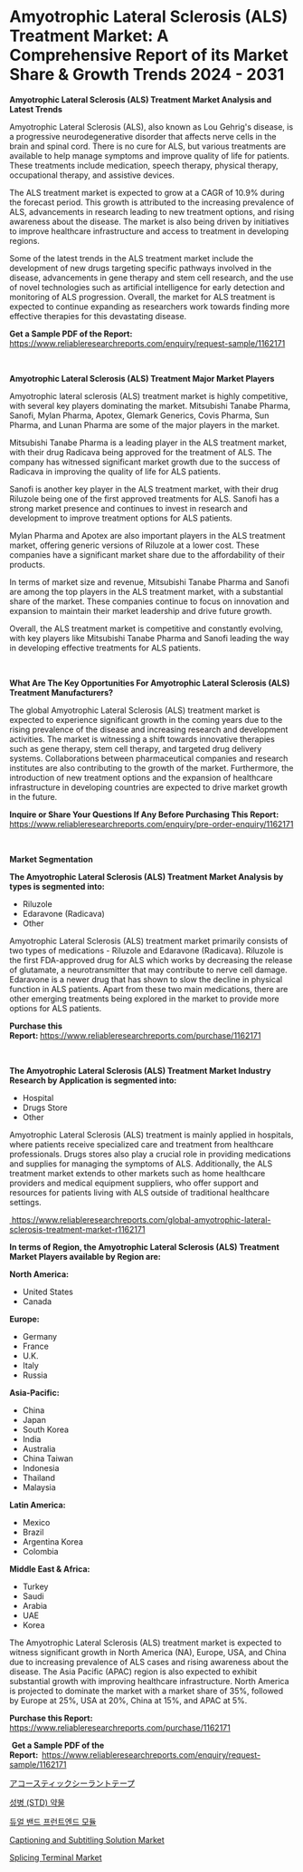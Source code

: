 <p><h1>Amyotrophic Lateral Sclerosis (ALS) Treatment Market: A Comprehensive Report of its Market Share & Growth Trends 2024 - 2031</h1></p><p><strong>Amyotrophic Lateral Sclerosis (ALS) Treatment Market Analysis and Latest Trends</strong></p>
<p><p>Amyotrophic Lateral Sclerosis (ALS), also known as Lou Gehrig's disease, is a progressive neurodegenerative disorder that affects nerve cells in the brain and spinal cord. There is no cure for ALS, but various treatments are available to help manage symptoms and improve quality of life for patients. These treatments include medication, speech therapy, physical therapy, occupational therapy, and assistive devices.</p><p>The ALS treatment market is expected to grow at a CAGR of 10.9% during the forecast period. This growth is attributed to the increasing prevalence of ALS, advancements in research leading to new treatment options, and rising awareness about the disease. The market is also being driven by initiatives to improve healthcare infrastructure and access to treatment in developing regions.</p><p>Some of the latest trends in the ALS treatment market include the development of new drugs targeting specific pathways involved in the disease, advancements in gene therapy and stem cell research, and the use of novel technologies such as artificial intelligence for early detection and monitoring of ALS progression. Overall, the market for ALS treatment is expected to continue expanding as researchers work towards finding more effective therapies for this devastating disease.</p></p>
<p><strong>Get a Sample PDF of the Report:&nbsp;</strong> <a href="https://www.reliableresearchreports.com/enquiry/request-sample/1162171">https://www.reliableresearchreports.com/enquiry/request-sample/1162171</a></p>
<p>&nbsp;</p>
<p><strong>Amyotrophic Lateral Sclerosis (ALS) Treatment Major Market Players</strong></p>
<p><p>Amyotrophic lateral sclerosis (ALS) treatment market is highly competitive, with several key players dominating the market. Mitsubishi Tanabe Pharma, Sanofi, Mylan Pharma, Apotex, Glemark Generics, Covis Pharma, Sun Pharma, and Lunan Pharma are some of the major players in the market. </p><p>Mitsubishi Tanabe Pharma is a leading player in the ALS treatment market, with their drug Radicava being approved for the treatment of ALS. The company has witnessed significant market growth due to the success of Radicava in improving the quality of life for ALS patients. </p><p>Sanofi is another key player in the ALS treatment market, with their drug Riluzole being one of the first approved treatments for ALS. Sanofi has a strong market presence and continues to invest in research and development to improve treatment options for ALS patients.</p><p>Mylan Pharma and Apotex are also important players in the ALS treatment market, offering generic versions of Riluzole at a lower cost. These companies have a significant market share due to the affordability of their products.</p><p>In terms of market size and revenue, Mitsubishi Tanabe Pharma and Sanofi are among the top players in the ALS treatment market, with a substantial share of the market. These companies continue to focus on innovation and expansion to maintain their market leadership and drive future growth.</p><p>Overall, the ALS treatment market is competitive and constantly evolving, with key players like Mitsubishi Tanabe Pharma and Sanofi leading the way in developing effective treatments for ALS patients.</p></p>
<p>&nbsp;</p>
<p><strong>What Are The Key Opportunities For Amyotrophic Lateral Sclerosis (ALS) Treatment Manufacturers?</strong></p>
<p><p>The global Amyotrophic Lateral Sclerosis (ALS) treatment market is expected to experience significant growth in the coming years due to the rising prevalence of the disease and increasing research and development activities. The market is witnessing a shift towards innovative therapies such as gene therapy, stem cell therapy, and targeted drug delivery systems. Collaborations between pharmaceutical companies and research institutes are also contributing to the growth of the market. Furthermore, the introduction of new treatment options and the expansion of healthcare infrastructure in developing countries are expected to drive market growth in the future.</p></p>
<p><strong>Inquire or Share Your Questions If Any Before Purchasing This Report:</strong> <a href="https://www.reliableresearchreports.com/enquiry/pre-order-enquiry/1162171">https://www.reliableresearchreports.com/enquiry/pre-order-enquiry/1162171</a></p>
<p>&nbsp;</p>
<p><strong>Market Segmentation</strong></p>
<p><strong>The Amyotrophic Lateral Sclerosis (ALS) Treatment Market Analysis by types is segmented into:</strong></p>
<p><ul><li>Riluzole</li><li>Edaravone (Radicava)</li><li>Other</li></ul></p>
<p><p>Amyotrophic Lateral Sclerosis (ALS) treatment market primarily consists of two types of medications - Riluzole and Edaravone (Radicava). Riluzole is the first FDA-approved drug for ALS which works by decreasing the release of glutamate, a neurotransmitter that may contribute to nerve cell damage. Edaravone is a newer drug that has shown to slow the decline in physical function in ALS patients. Apart from these two main medications, there are other emerging treatments being explored in the market to provide more options for ALS patients.</p></p>
<p><strong>Purchase this Report:&nbsp;</strong><a href="https://www.reliableresearchreports.com/purchase/1162171">https://www.reliableresearchreports.com/purchase/1162171</a></p>
<p>&nbsp;</p>
<p><strong>The Amyotrophic Lateral Sclerosis (ALS) Treatment Market Industry Research by Application is segmented into:</strong></p>
<p><ul><li>Hospital</li><li>Drugs Store</li><li>Other</li></ul></p>
<p><p>Amyotrophic Lateral Sclerosis (ALS) treatment is mainly applied in hospitals, where patients receive specialized care and treatment from healthcare professionals. Drugs stores also play a crucial role in providing medications and supplies for managing the symptoms of ALS. Additionally, the ALS treatment market extends to other markets such as home healthcare providers and medical equipment suppliers, who offer support and resources for patients living with ALS outside of traditional healthcare settings.</p></p>
<p><a href="https://www.reliableresearchreports.com/global-amyotrophic-lateral-sclerosis-treatment-market-r1162171">&nbsp;https://www.reliableresearchreports.com/global-amyotrophic-lateral-sclerosis-treatment-market-r1162171</a></p>
<p><strong>In terms of Region, the Amyotrophic Lateral Sclerosis (ALS) Treatment Market Players available by Region are:</strong></p>
<p>
    <p> <strong> North America: </strong>
        <ul>
            <li>United States</li>
            <li>Canada</li>
        </ul>
        </p> 
    <p> <strong> Europe: </strong>
        <ul>
            <li>Germany</li>
            <li>France</li>
            <li>U.K.</li>
            <li>Italy</li>
            <li>Russia</li>
        </ul>
        </p> 
    <p> <strong> Asia-Pacific: </strong>
        <ul>
            <li>China</li>
            <li>Japan</li>
            <li>South Korea</li>
            <li>India</li>
            <li>Australia</li>
            <li>China Taiwan</li>
            <li>Indonesia</li>
            <li>Thailand</li>
            <li>Malaysia</li>
        </ul>
        </p> 
    <p> <strong> Latin America: </strong>
        <ul>
            <li>Mexico</li>
            <li>Brazil</li>
            <li>Argentina Korea</li>
            <li>Colombia</li>
        </ul>
        </p> 
    <p> <strong> Middle East & Africa: </strong>
        <ul>
            <li>Turkey</li>
            <li>Saudi</li>
            <li>Arabia</li>
            <li>UAE</li>
            <li>Korea</li>
        </ul>
    </p>
    </p>
<p><p>The Amyotrophic Lateral Sclerosis (ALS) treatment market is expected to witness significant growth in North America (NA), Europe, USA, and China due to increasing prevalence of ALS cases and rising awareness about the disease. The Asia Pacific (APAC) region is also expected to exhibit substantial growth with improving healthcare infrastructure. North America is projected to dominate the market with a market share of 35%, followed by Europe at 25%, USA at 20%, China at 15%, and APAC at 5%.</p></p>
<p><strong>Purchase this Report: </strong><a href="https://www.reliableresearchreports.com/purchase/1162171">https://www.reliableresearchreports.com/purchase/1162171</a></p>
<p>&nbsp;<strong>Get a Sample PDF of the Report:&nbsp;&nbsp;</strong><a href="https://www.reliableresearchreports.com/enquiry/request-sample/1162171">https://www.reliableresearchreports.com/enquiry/request-sample/1162171</a></p>
<p><strong></strong></p>
<p><p><a href="https://github.com/AbigaleHuel/Market-Research-Report-List-1/blob/main/126358598000.md">アコースティックシーラントテープ</a></p><p><a href="https://github.com/airdrophoteveryday/Market-Research-Report-List-1/blob/main/770464689491.md">성병 (STD) 약물</a></p><p><a href="https://github.com/milikokao84/Market-Research-Report-List-1/blob/main/578083489492.md">듀얼 밴드 프런트엔드 모듈</a></p><p><a href="https://github.com/cameroneffertz/Market-Research-Report-List-1/blob/main/captioning-and-subtitling-solution-market.md">Captioning and Subtitling Solution Market</a></p><p><a href="https://issuu.com/reportprime-2/docs/splicing-terminal-market-size-2030.pptx">Splicing Terminal Market</a></p></p>